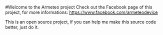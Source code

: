
#Welcome to the Armeteo project 
 Check out the Facebook page of this project, for more informations:
 https://www.facebook.com/armeteodevice

This is an open source project, if you can help me make this source code better, just do it. 
